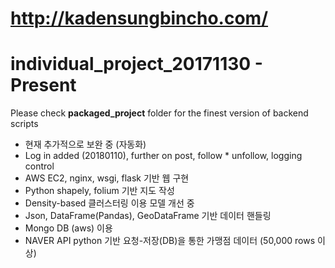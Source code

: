 # http://kadensungbincho.com/
# individual_project_20171130 - Present

Please check **packaged_project**  folder for the finest version of backend scripts

- 현재 추가적으로 보완 중 (자동화)
- Log in added (20180110), further on post, follow * unfollow, logging control
- AWS EC2, nginx, wsgi, flask 기반 웹 구현
- Python shapely, folium 기반 지도 작성
- Density-based 클러스터링 이용 모델 개선 중
- Json, DataFrame(Pandas), GeoDataFrame 기반 데이터 핸들링
- Mongo DB (aws) 이용
- NAVER API python 기반 요청-저장(DB)을 통한 가맹점 데이터 (50,000 rows 이상)
